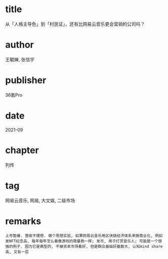 # title
从「人格主导色」到「村民证」，还有比网易云音乐更会营销的公司吗？

# author
王毓婵, 张信宇

# publisher
36氪Pro

# date
2021-09

# chapter
列传

# tag
网易云音乐, 网易, 大文娱, 二级市场

# remarks
`上市暂缓. 营收不理想. 做个思想实验, 如果网易云音乐用区块链经济体系来做商业化, 例如发NFT纪念品, 每年每年怎么着像游戏的限量款一样; 发币, 用于打赏音乐人; 可能是一个很强的例子. 因为它是典型的, 不被资本市场看好, 但是群众基础好基数大, 认知mind share高, 又有一层`
